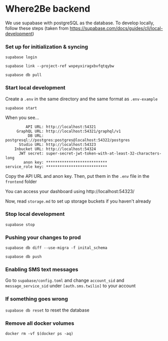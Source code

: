 # Where2Be backend

We use supabase with postgreSQL as the database. To develop locally, follow these steps (taken from https://supabase.com/docs/guides/cli/local-development)

### Set up for initialization & syncing

`supabase login`

`supabase link --project-ref wxpeyxiragxbvfqtqybw`

`supabase db pull`

### Start local development

Create a `.env` in the same directory and the same format as `.env-example`

`supabase start`

When you see...

``` 
         API URL: http://localhost:54321
     GraphQL URL: http://localhost:54321/graphql/v1
          DB URL: postgresql://postgres:postgres@localhost:54322/postgres
      Studio URL: http://localhost:54323
    Inbucket URL: http://localhost:54324
      JWT secret: super-secret-jwt-token-with-at-least-32-characters-long
        anon key: ***************************
service_role key: ***************************
```

Copy the API URL and anon key. Then, put them in the `.env` file in the `frontend` folder

You can access your dashboard using http://localhost:54323/

Now, read `storage.md` to set up storage buckets if you haven't already

### Stop local development

`supabase stop`

### Pushing your changes to prod
`supabase db diff --use-migra -f inital_schema`

`supabase db push`

### Enabling SMS text messages

Go to `supabase/config.toml` and change `account_sid` and `message_service_sid` under `[auth.sms.twilio]` to your account

### If something goes wrong

`supabase db reset` to reset the database

### Remove all docker volumes

`docker rm -vf $(docker ps -aq)`